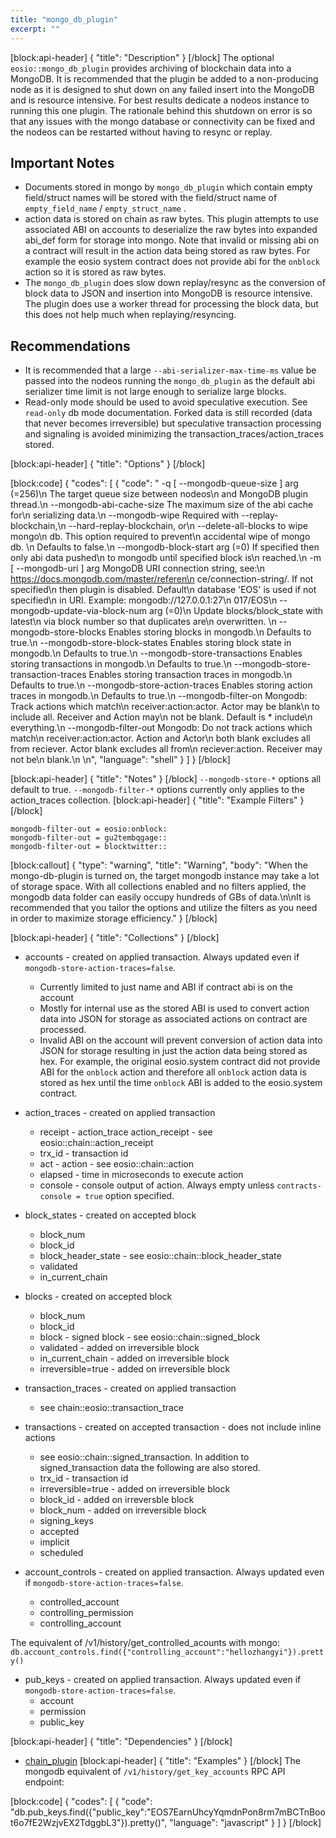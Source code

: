 ```yaml
---
title: "mongo_db_plugin"
excerpt: ""
---
```

[block:api-header]
{
  "title": "Description"
}
[/block]
The optional `eosio::mongo_db_plugin` provides archiving of blockchain data into a MongoDB. It is recommended that the plugin be added to a non-producing node as it is designed to shut down on any failed insert into the MongoDB and is resource intensive. For best results dedicate a nodeos instance to running this one plugin. The rationale behind this shutdown on error is so that any issues with the mongo database or connectivity can be fixed and the nodeos can be restarted without having to resync or replay.

## Important Notes
- Documents stored in mongo by `mongo_db_plugin` which contain empty field/struct names will be stored with the field/struct name of `empty_field_name` / `empty_struct_name` .
- action data is stored on chain as raw bytes. This plugin attempts to use associated ABI on accounts to deserialize the raw bytes into expanded abi_def form for storage into mongo. Note that invalid or missing abi on a contract will result in the action data being stored as raw bytes. For example the eosio system contract does not provide abi for the `onblock` action so it is stored as raw bytes.
- The `mongo_db_plugin` does slow down replay/resync as the conversion of block data to JSON and insertion into MongoDB is resource intensive. The plugin does use a worker thread for processing the block data, but this does not help much when replaying/resyncing. 

## Recommendations
- It is recommended that a large `--abi-serializer-max-time-ms` value be passed into the nodeos running the `mongo_db_plugin` as the default abi serializer time limit is not large enough to serialize large blocks.
- Read-only mode should be used to avoid speculative execution. See `read-only` db mode documentation. Forked data is still recorded (data that never becomes irreversible) but speculative transaction processing and signaling is avoided minimizing the transaction_traces/action_traces stored.

[block:api-header]
{
  "title": "Options"
}
[/block]

[block:code]
{
  "codes": [
    {
      "code": "  -q [ --mongodb-queue-size ] arg (=256)\n                                        The target queue size between nodeos\n                                        and MongoDB plugin thread.\n  --mongodb-abi-cache-size              The maximum size of the abi cache for\n                                        serializing data.\n  --mongodb-wipe                        Required with --replay-blockchain,\n                                        --hard-replay-blockchain, or\n                                        --delete-all-blocks to wipe mongo\n                                        db.  This option required to prevent\n                                        accidental wipe of mongo db. \n                                        Defaults to false.\n  --mongodb-block-start arg (=0)        If specified then only abi data pushed\n                                        to mongodb until specified block is\n                                        reached.\n  -m [ --mongodb-uri ] arg              MongoDB URI connection string, see:\n                                        https://docs.mongodb.com/master/referen\n                                        ce/connection-string/. If not specified\n                                        then plugin is disabled. Default\n                                        database 'EOS' is used if not specified\n                                        in URI. Example: mongodb://127.0.0.1:27\n                                        017/EOS\n  --mongodb-update-via-block-num arg (=0)\n                                        Update blocks/block_state with latest\n                                        via block number so that duplicates are\n                                        overwritten.                         \n  --mongodb-store-blocks                Enables storing blocks in mongodb.\n                                        Defaults to true.\n  --mongodb-store-block-states          Enables storing block state in mongodb.\n                                        Defaults to true.\n  --mongodb-store-transactions          Enables storing transactions in mongodb.\n                                        Defaults to true.\n  --mongodb-store-transaction-traces    Enables storing transaction traces in                                             mongodb.\n                                        Defaults to true.\n  --mongodb-store-action-traces         Enables storing action traces in mongodb.\n                                        Defaults to true.\n  --mongodb-filter-on                   Mongodb: Track actions which match\n                                        receiver:action:actor. Actor may be blank\n                                        to include all. Receiver and Action may\n                                        not be blank. Default is * include\n                                        everything.\n  --mongodb-filter-out                  Mongodb: Do not track actions which match\n                                        receiver:action:actor. Action and Actor\n                                        both blank excludes all from reciever.                                           Actor blank excludes all from\n                                        reciever:action. Receiver may not be\n                                        blank.\n  \n",
      "language": "shell"
    }
  ]
}
[/block]

[block:api-header]
{
  "title": "Notes"
}
[/block]
`--mongodb-store-*` options all default to true.
`--mongodb-filter-*` options currently only applies to the action_traces collection.
[block:api-header]
{
  "title": "Example Filters"
}
[/block]
```
mongodb-filter-out = eosio:onblock:
mongodb-filter-out = gu2tembqgage::
mongodb-filter-out = blocktwitter:: 
```
[block:callout]
{
  "type": "warning",
  "title": "Warning",
  "body": "When the mongo-db-plugin is turned on, the target mongodb instance may take a lot of storage space. With all collections enabled and no filters applied, the mongodb data folder can easily occupy hundreds of GBs of data.\n\nIt is recommended that you tailor the options and utilize the filters as you need in order to maximize storage efficiency."
}
[/block]

[block:api-header]
{
  "title": "Collections"
}
[/block]
* accounts - created on applied transaction. Always updated even if `mongodb-store-action-traces=false`.
  * Currently limited to just name and ABI if contract abi is on the account
  * Mostly for internal use as the stored ABI is used to convert action data into JSON for storage as associated actions on contract are processed.
  * Invalid ABI on the account will prevent conversion of action data into JSON for storage resulting in just the action data being stored as hex. For example, the original eosio.system contract did not provide ABI for the `onblock` action and therefore all `onblock` action data is stored as hex until the time `onblock` ABI is added to the eosio.system contract.

* action_traces - created on applied transaction
  * receipt - action_trace action_receipt - see eosio::chain::action_receipt
  * trx_id - transaction id
  * act - action - see eosio::chain::action
  * elapsed - time in microseconds to execute action
  * console - console output of action. Always empty unless `contracts-console = true` option specified.

* block_states - created on accepted block
  * block_num
  * block_id
  * block_header_state - see eosio::chain::block_header_state
  * validated
  * in_current_chain

* blocks - created on accepted block
  * block_num
  * block_id
  * block - signed block - see eosio::chain::signed_block
  * validated - added on irreversible block
  * in_current_chain - added on irreversible block
  * irreversible=true - added on irreversible block

* transaction_traces - created on applied transaction
  * see chain::eosio::transaction_trace

* transactions - created on accepted transaction - does not include inline actions
  * see eosio::chain::signed_transaction. In addition to signed_transaction data the following are also stored.
  * trx_id - transaction id
  * irreversible=true - added on irreversible block
  * block_id - added on irreversble block
  * block_num - added on irreversible block
  * signing_keys
  * accepted
  * implicit
  * scheduled

* account_controls - created on applied transaction. Always updated even if `mongodb-store-action-traces=false`.
  * controlled_account
  * controlling_permission
  * controlling_account

The equivalent of /v1/history/get_controlled_acounts with mongo: `db.account_controls.find({"controlling_account":"hellozhangyi"}).pretty()`

* pub_keys - created on applied transaction. Always updated even if `mongodb-store-action-traces=false`.
  * account
  * permission
  * public_key


[block:api-header]
{
  "title": "Dependencies"
}
[/block]
- [chain_plugin](doc:chain_plugin)
[block:api-header]
{
  "title": "Examples"
}
[/block]
The mongodb equivalent of `/v1/history/get_key_accounts` RPC API endpoint:

[block:code]
{
  "codes": [
    {
      "code": "db.pub_keys.find({\"public_key\":\"EOS7EarnUhcyYqmdnPon8rm7mBCTnBoot6o7fE2WzjvEX2TdggbL3\"}).pretty()",
      "language": "javascript"
    }
  ]
}
[/block]